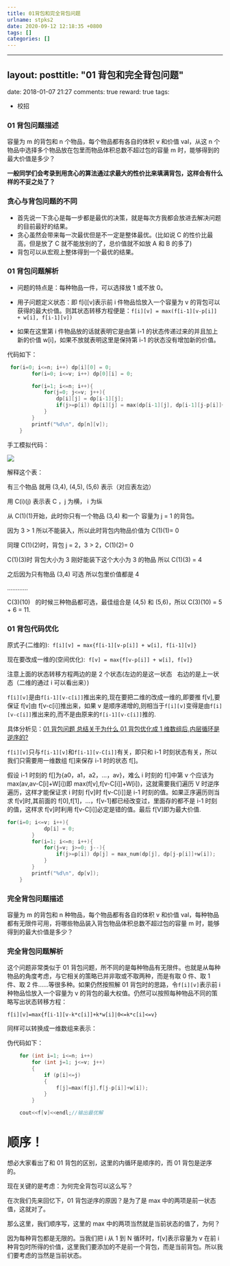 ```yaml
---
title: 01背包和完全背包问题
urlname: stpks2
date: 2020-09-12 12:18:35 +0800
tags: []
categories: []
---
```


---

## layout: posttitle: "01 背包和完全背包问题"

date: 2018-01-07 21:27
comments: true
reward: true
tags:

- 校招

### 01 背包问题描述

容量为 m 的背包和 n 个物品，每个物品都有各自的体积 v 和价值 val，从这 n 个物品中选择多个物品放在包里而物品体积总数不超过包的容量 m 时，能够得到的最大价值是多少？

**一般同学们会考录到用贪心的算法通过求最大的性价比来填满背包，这样会有什么样的不妥之处了？**

### 贪心与背包问题的不同

- 首先说一下贪心是每一步都是最优的决策，就是每次方我都会放进去解决问题的目前最好的结果。
- 贪心虽然会带来每一次最优但是不一定是整体最优。(比如说 C 的性价比最高，但是放了 C 就不能放别的了，总价值就不如放 A 和 B 的多了)
- 背包可以从宏观上整体得到一个最优的结果。

### 01 背包问题解析

- 问题的特点是：每种物品一件，可以选择放 1 或不放 0。

- 用子问题定义状态：即 f[i][v]表示前 i 件物品恰放入一个容量为 v 的背包可以获得的最大价值。则其状态转移方程便是：`f[i][v] = max(f[i-1][v-p[i]] + w[i], f[i-1][v])`

- 如果在这里第 i 件物品放的话就表明它是由第 i-1 的状态传递过来的并且加上新的价值 w[i]，如果不放就表明这里是保持第 i-1 的状态没有增加新的价值。

代码如下：

```c
 for(i=0; i<=n; i++) dp[i][0] = 0;
        for(i=0; i<=v; i++) dp[0][i] = 0;

        for(i=1; i<=n; i++){
            for(j=0; j<=v; j++){
                dp[i][j] = dp[i-1][j];
                if(j>=p[i]) dp[i][j] = max(dp[i-1][j], dp[i-1][j-p[i]]+w[i]);
            }
        }
        printf("%d\n", dp[n][v]);
    }
```

手工模拟代码：

![](http://ww1.sinaimg.cn/large/aacc02d8ly1fxv1f157poj20kk04h0w4.jpg#alt=)

解释这个表：

有三个物品 就用 (3,4), (4,5), (5,6) 表示（对应表左边）

用 C(i)(j) 表示表 C ，j 为横， i 为纵

从 C(1)(1)开始，此时你只有一个物品 (3,4) 和一个 容量为 j = 1 的背包。

因为 3 > 1 所以不能装入，所以此时背包内物品价值为 C(1)(1)= 0

同理 C(1)(2)时，背包 j = 2，3 > 2，C(1)(2)= 0

C(1)(3)时 背包大小为 3 刚好能装下这个大小为 3 的物品 所以 C(1)(3) = 4

之后因为只有物品 (3,4) 可选 所以包里价值都是 4

…………

C(3)(10)   的时候三种物品都可选，最佳组合是 (4,5) 和 (5,6)，所以 C(3)(10) = 5 + 6 = 11.

### 01 背包代码优化

原式子(二维的):  `f[i][v] = max{f[i-1][v-p[i]] + w[i], f[i-1][v]}`

现在要改成一维的(空间优化):  `f[v] = max{f[v-p[i]] + w[i], f[v]}`

注意上面的状态转移方程两边的是 2 个状态(左边的是这一状态   右边的是上一状态（二维的通过 i 可以看出来）)

`f[i][v]`是由`f[i-1][v-c[i]]`推出来的,现在要把二维的改成一维的,即要推 f[v],要保证 f[v]由 f[v-c[i]]推出来，如果 v 是顺序递增的,则相当于`f[i][v]`变得是由`f[i][v-c[i]]`推出来的,而不是由原来的`f[i-1][v-c[i]]`推的.

具体分析见：[01 背包问题 总结关于为什么 01 背包优化成 1 维数组后,内层循环是逆序的?](http://blog.csdn.net/xiajiawei0206/article/details/19933781)

`f[i][v]`只与`f[i-1][v]`和`f[i-1][v-C[i]]`有关，即只和 i-1 时刻状态有关，所以我们只需要用一维数组 f[]来保存 i-1 时的状态 f[]。

假设 i-1 时刻的 f[]为{a0，a1，a2，…，av}，难么 i 时刻的 f[]中第 v 个应该为 max(av,av-C[i]+W[i])即 max(f[v],f[v-C[i]]+W[i])，这就需要我们遍历 V 时逆序遍历，这样才能保证求 i 时刻 f[v]时 f[v-C[i]]是 i-1 时刻的值。如果正序遍历则当求 f[v]时,其前面的 f[0],f[1]，…，f[v-1]都已经改变过，里面存的都不是 i-1 时刻的值，这样求 f[v]时利用 f[v-C[i]]必定是错的值。最后 f[V]即为最大价值.

```c
for(i=0; i<=v; i++){
            dp[i] = 0;
        }
        for(i=1; i<=n; i++){
            for(j=v; j>=0; j--){
                if(j>=p[i]) dp[j] = max_num(dp[j], dp[j-p[i]]+w[i]);
            }
        }
        printf("%d\n", dp[v]);
    }
```

### 完全背包问题描述

容量为 m 的背包和 n 种物品，每个物品都有各自的体积 v 和价值 val，每种物品都有无限件可用，将哪些物品装入背包物品体积总数不超过包的容量 m 时，能够得到的最大价值是多少？

### 完全背包问题解析

这个问题非常类似于 01 背包问题，所不同的是每种物品有无限件。也就是从每种物品的角度考虑，与它相关的策略已并非取或不取两种，而是有取 0 件、取 1 件、取 2 件……等很多种。如果仍然按照解 01 背包时的思路，令`f[i][v]`表示前 i 种物品恰放入一个容量为 v 的背包的最大权值。仍然可以按照每种物品不同的策略写出状态转移方程：

`f[i][v]=max{f[i-1][v-k*c[i]]+k*w[i]|0<=k*c[i]<=v}`

同样可以转换成一维数组来表示：

伪代码如下：

```c
    for (int i=1; i<=n; i++)
        for (int j=1; j<=v; j++)
        {
            if (p[i]<=j)
            {
                f[j]=max(f[j],f[j-p[i]]+w[i]);
            }
        }

    cout<<f[v]<<endl;//输出最优解
```

# 顺序！

想必大家看出了和 01 背包的区别，这里的内循环是顺序的，而 01 背包是逆序的。

现在关键的是考虑：为何完全背包可以这么写？

在次我们先来回忆下，01 背包逆序的原因？是为了是 max 中的两项是前一状态值，这就对了。

那么这里，我们顺序写，这里的 max 中的两项当然就是当前状态的值了，为何？

因为每种背包都是无限的。当我们把 i 从 1 到 N 循环时，f[v]表示容量为 v 在前 i 种背包时所得的价值，这里我们要添加的不是前一个背包，而是当前背包。所以我们要考虑的当然是当前状态。
